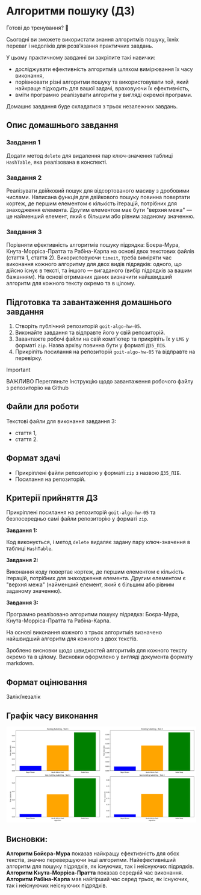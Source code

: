 # Алгоритми пошуку (ДЗ)

Готові до тренування? 🤩

Сьогодні ви зможете використати знання алгоритмів пошуку, їхніх переваг і недоліків для розв’язання практичних завдань.

У цьому практичному завданні ви закріпите такі навички:

- досліджувати ефективність алгоритмів шляхом вимірювання їх часу виконання,
- порівнювати різні алгоритми пошуку та використовувати той, який найкраще підходить для вашої задачі, враховуючи їх ефективність,
- вміти програмно реалізувати алгоритм у вигляді окремої програми.

Домашнє завдання буде складатися з трьох незалежних завдань.

## Опис домашнього завдання

### Завдання 1

Додати метод `delete` для видалення пар ключ-значення таблиці `HashTable`, яка реалізована в конспекті.

### Завдання 2

Реалізувати двійковий пошук для відсортованого масиву з дробовими числами. Написана функція для двійкового пошуку повинна повертати кортеж, де першим елементом є кількість ітерацій, потрібних для знаходження елемента. Другим елементом має бути "верхня межа" — це найменший елемент, який є більшим або рівним заданому значенню.

### Завдання 3

Порівняти ефективність алгоритмів пошуку підрядка: Боєра-Мура, Кнута-Морріса-Пратта та Рабіна-Карпа на основі двох текстових файлів (стаття 1, стаття 2). Використовуючи `timeit`, треба виміряти час виконання кожного алгоритму для двох видів підрядків: одного, що дійсно існує в тексті, та іншого — вигаданого (вибір підрядків за вашим бажанням). На основі отриманих даних визначити найшвидший алгоритм для кожного тексту окремо та в цілому.

## Підготовка та завантаження домашнього завдання

1. Створіть публічний репозиторій `goit-algo-hw-05`.
2. Виконайте завдання та відправте його у свій репозиторій.
3. Завантажте робочі файли на свій комп’ютер та прикріпіть їх у `LMS` у форматі `zip`. Назва архіву повинна бути у форматі `ДЗ5_ПІБ`.
4. Прикріпіть посилання на репозиторій `goit-algo-hw-05` та відправте на перевірку.

> [!IMPORTANT]
> ВАЖЛИВО
> Перегляньте Інструкцію щодо завантаження робочого файлу з репозиторію на Github

## Файли для роботи

Текстові файли для виконання завдання 3:

- стаття 1,
- стаття 2.

## Формат здачі

- Прикріплені файли репозиторію у форматі `zip` з назвою `ДЗ5_ПІБ`.
- Посилання на репозиторій.

## Критерії прийняття ДЗ

Прикріплені посилання на репозиторій `goit-algo-hw-05` та безпосередньо самі файли репозиторію у форматі `zip`.

**Завдання 1:**

Код виконується, і метод `delete` видаляє задану пару ключ-значення в таблиці `HashTable`.

**Завдання 2:**

Виконання коду повертає кортеж, де першим елементом є кількість ітерацій, потрібних для знаходження елемента. Другим елементом є "верхня межа" (найменший елемент, який є більшим або рівним заданому значенню).

**Завдання 3:**

Програмно реалізовано алгоритми пошуку підрядка: Боєра-Мура, Кнута-Морріса-Пратта та Рабіна-Карпа.

На основі виконання кожного з трьох алгоритмів визначено найшвидший алгоритм для кожного з двох текстів.

Зроблено висновки щодо швидкостей алгоритмів для кожного тексту окремо та в цілому. Висновки оформлено у вигляді документа формату markdown.

## Формат оцінювання

Залік/незалік

## Графік часу виконання

![Порівняння алгоритмів пошуку підрядків](Figure_1.png)

## Висновки:

**Алгоритм Бойєра-Мура** показав найкращу ефективність для обох текстів, значно перевершуючи інші алгоритми. Найефективніший алгоритм для пошуку підрядків, як існуючих, так і неіснуючих підрядків.
**Алгоритм Кнута-Морріса-Пратта** показав середній час виконання.
**Алгоритм Рабіна-Карпа** мав найгірший час серед трьох, як існуючих, так і неіснуючих неіснуючих підрядків.
